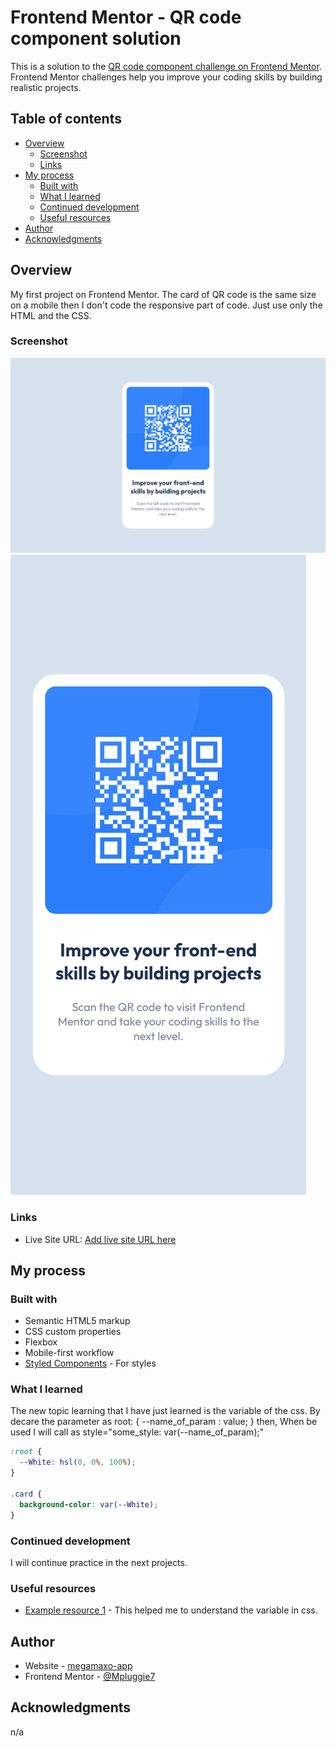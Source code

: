 # Frontend Mentor - QR code component solution

This is a solution to the [QR code component challenge on Frontend Mentor](https://www.frontendmentor.io/challenges/qr-code-component-iux_sIO_H). Frontend Mentor challenges help you improve your coding skills by building realistic projects. 

## Table of contents

- [Overview](#overview)
  - [Screenshot](#screenshot)
  - [Links](#links)
- [My process](#my-process)
  - [Built with](#built-with)
  - [What I learned](#what-i-learned)
  - [Continued development](#continued-development)
  - [Useful resources](#useful-resources)
- [Author](#author)
- [Acknowledgments](#acknowledgments)

## Overview
My first project on Frontend Mentor. The card of QR code is the same size on a mobile then I don't code the responsive part of code. Just use only the HTML and the CSS.

### Screenshot

![Desktop](./screenshot/screenshot-desktop.png)
![Mobile](./screenshot/screenshot-mobile.png)

### Links

- Live Site URL: [Add live site URL here](https://your-live-site-url.com)

## My process

### Built with

- Semantic HTML5 markup
- CSS custom properties
- Flexbox
- Mobile-first workflow
- [Styled Components](./style.css) - For styles

### What I learned

The new topic learning that I have just learned is the variable of the css. By decare the parameter as root: { --name_of_param : value; }
then, When be used I will call as style="some_style: var(--name_of_param);" 

```css
:root {
  --White: hsl(0, 0%, 100%);
}

.card {
  background-color: var(--White);
}
```

### Continued development

I will continue practice in the next projects.

### Useful resources

- [Example resource 1](https://www.w3schools.com/css/css3_variables.asp) - This helped me to understand the variable in css.

## Author

- Website - [megamaxo-app](https://www.megamaxo-app.com)
- Frontend Mentor - [@Mpluggie7](https://www.frontendmentor.io/profile/Mpluggie7)

## Acknowledgments

n/a
